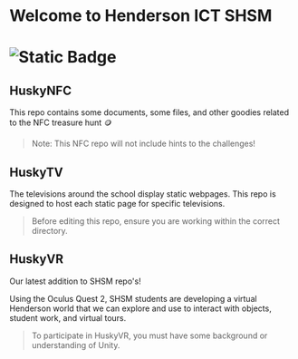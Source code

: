 # Welcome to Henderson ICT SHSM

# ![Static Badge](https://img.shields.io/badge/Status-in_progress-yellow)

## HuskyNFC
This repo contains some documents, some files, and other goodies related to the NFC treasure hunt :coin:

> Note: This NFC repo will not include hints to the challenges!

## HuskyTV
The televisions around the school display static webpages. This repo is designed to host each static page for specific televisions.
  
> Before editing this repo, ensure you are working within the correct directory.

## HuskyVR
Our latest addition to SHSM repo's!

Using the Oculus Quest 2, SHSM students are developing a virtual Henderson world that we can explore and use to interact with objects, student work, and virtual tours.

> To participate in HuskyVR, you must have some background or understanding of Unity.


